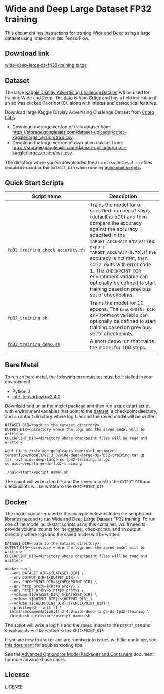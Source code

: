 <!--- 0. Title -->
# Wide and Deep Large Dataset FP32 training

<!-- 10. Description -->

This document has instructions for training [Wide and Deep](https://arxiv.org/pdf/1606.07792.pdf)
using a large dataset using Intel-optimized TensorFlow.


<!--- 20. Download link -->
## Download link

[wide-deep-large-ds-fp32-training.tar.gz](https://storage.googleapis.com/intel-optimized-tensorflow/models/v2_3_0/wide-deep-large-ds-fp32-training.tar.gz)

<!--- 30. Datasets -->
## Dataset

The large [Kaggle Display Advertising Challenge Dataset](https://www.kaggle.com/c/criteo-display-ad-challenge/data)
will be used for training Wide and Deep. The
[data](https://www.kaggle.com/c/criteo-display-ad-challenge/data) is from
[Criteo](https://www.criteo.com) and has a field indicating if an ad was
clicked (1) or not (0), along with integer and categorical features.

Download large Kaggle Display Advertising Challenge Dataset from
[Criteo Labs](http://labs.criteo.com/2014/02/kaggle-display-advertising-challenge-dataset/).
* Download the large version of train dataset from: https://storage.googleapis.com/dataset-uploader/criteo-kaggle/large_version/train.csv
* Download the large version of evaluation dataset from: https://storage.googleapis.com/dataset-uploader/criteo-kaggle/large_version/eval.csv

The directory where you've downloaded the `train.csv` and `eval.csv`
files should be used as the `DATASET_DIR` when running [quickstart scripts](#quick-start-scripts).


<!--- 40. Quick Start Scripts -->
## Quick Start Scripts

| Script name | Description |
|-------------|-------------|
| [`fp32_training_check_accuracy.sh`](fp32_training_check_accuracy.sh) | Trains the model for a specified number of steps (default is 500) and then compare the accuracy against the accuracy specified in the `TARGET_ACCURACY` env var (ex: `export TARGET_ACCURACY=0.75`). If the accuracy is not met, then script exits with error code 1. The `CHECKPOINT_DIR` environment variable can optionally be defined to start training based on previous set of checkpoints. |
| [`fp32_training.sh`](fp32_training.sh) | Trains the model for 10 epochs. The `CHECKPOINT_DIR` environment variable can optionally be defined to start training based on previous set of checkpoints. |
| [`fp32_training_demo.sh`](fp32_training_demo.sh) | A short demo run that trains the model for 100 steps. |

<!--- 50. Bare Metal -->
## Bare Metal

To run on bare metal, the following prerequisites must be installed in your environment:
* Python 3
* [intel-tensorflow==2.4.0](https://pypi.org/project/intel-tensorflow/)

Download and untar the model package and then run a
[quickstart script](#quick-start-scripts) with environment variables
that point to the [dataset](#dataset), a checkpoint directory, and an
output directory where log files and the saved model will be written.

```
DATASET_DIR=<path to the dataset directory>
OUTPUT_DIR=<directory where the logs and the saved model will be written>
CHECKPOINT_DIR=<directory where checkpoint files will be read and written>

wget https://storage.googleapis.com/intel-optimized-tensorflow/models/v2_3_0/wide-deep-large-ds-fp32-training.tar.gz
tar -xvf wide-deep-large-ds-fp32-training.tar.gz
cd wide-deep-large-ds-fp32-training

./quickstart/<script name>.sh
```

The script will write a log file and the saved model to the `OUTPUT_DIR`
and checkpoints will be written to the `CHECKPOINT_DIR`.


<!-- 60. Docker -->
## Docker

The model container used in the example below includes the scripts and
libraries needed to run Wide and Deep Large Dataset FP32 training. To run one of the
model quickstart scripts using this container, you'll need to provide
volume mounts for the [dataset](#dataset), checkpoints, and an output
directory where logs and the saved model will be written.
```
DATASET_DIR=<path to the dataset directory>
OUTPUT_DIR=<directory where the logs and the saved model will be written>
CHECKPOINT_DIR=<directory where checkpoint files will be read and written>

docker run \
  --env DATASET_DIR=${DATASET_DIR} \
  --env OUTPUT_DIR=${OUTPUT_DIR} \
  --env CHECKPOINT_DIR=${CHECKPOINT_DIR} \
  --env http_proxy=${http_proxy} \
  --env https_proxy=${https_proxy} \
  --volume ${DATASET_DIR}:${DATASET_DIR} \
  --volume ${OUTPUT_DIR}:${OUTPUT_DIR} \
  --volume ${CHECKPOINT_DIR}:${CHECKPOINT_DIR} \
  --privileged --init -t \
  intel/recommendation:tf-2.4.0-wide-deep-large-ds-fp32-training \
  /bin/bash quickstart/<script name>.sh
```

The script will write a log file and the saved model to the `OUTPUT_DIR`
and checkpoints will be written to the `CHECKPOINT_DIR`.

If you are new to docker and are running into issues with the container,
see [this document](https://github.com/IntelAI/models/tree/master/docs/general/docker.md)
for troubleshooting tips.

<!-- 61. Advanced Options -->

See the [Advanced Options for Model Packages and Containers](/quickstart/common/tensorflow/ModelPackagesAdvancedOptions.md)
document for more advanced use cases.

<!--- 80. License -->
## License

[LICENSE](/LICENSE)

